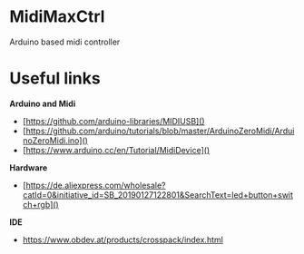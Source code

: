 # MidiMaxCtrl
Arduino based midi controller 


# Useful links

**Arduino and Midi**

- [https://github.com/arduino-libraries/MIDIUSB]()
- [https://github.com/arduino/tutorials/blob/master/ArduinoZeroMidi/ArduinoZeroMidi.ino]()
- [https://www.arduino.cc/en/Tutorial/MidiDevice]()

**Hardware**

- [https://de.aliexpress.com/wholesale?catId=0&initiative_id=SB_20190127122801&SearchText=led+button+switch+rgb]()

**IDE**   

- https://www.obdev.at/products/crosspack/index.html